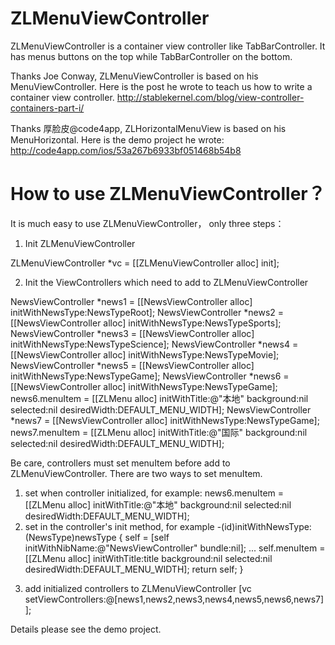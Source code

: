 ZLMenuViewController
====================

ZLMenuViewController is a container view controller like TabBarController. It has menus buttons on the top while TabBarController on the bottom.

Thanks Joe Conway, ZLMenuViewController is based on his MenuViewController. Here is the post he wrote to teach us how to write a container view controller. http://stablekernel.com/blog/view-controller-containers-part-i/ 

Thanks 厚脸皮@code4app, ZLHorizontalMenuView is based on his MenuHorizontal. Here is the demo project he wrote: http://code4app.com/ios/53a267b6933bf051468b54b8 

# How to use ZLMenuViewController？

It is much easy to use ZLMenuViewController， only three steps：

1. Init ZLMenuViewController

ZLMenuViewController *vc = [[ZLMenuViewController alloc] init];

2. Init the ViewControllers which need to add to ZLMenuViewController

NewsViewController *news1 = [[NewsViewController alloc] initWithNewsType:NewsTypeRoot];
NewsViewController *news2 = [[NewsViewController alloc] initWithNewsType:NewsTypeSports];
NewsViewController *news3 = [[NewsViewController alloc] initWithNewsType:NewsTypeScience];
NewsViewController *news4 = [[NewsViewController alloc] initWithNewsType:NewsTypeMovie];
NewsViewController *news5 = [[NewsViewController alloc] initWithNewsType:NewsTypeGame];
NewsViewController *news6 = [[NewsViewController alloc] initWithNewsType:NewsTypeGame];
news6.menuItem = [[ZLMenu alloc] initWithTitle:@"本地" background:nil selected:nil desiredWidth:DEFAULT_MENU_WIDTH];
NewsViewController *news7 = [[NewsViewController alloc] initWithNewsType:NewsTypeGame];
news7.menuItem = [[ZLMenu alloc] initWithTitle:@"国际" background:nil selected:nil desiredWidth:DEFAULT_MENU_WIDTH];

Be care, controllers must set menuItem before add to ZLMenuViewController. There are two ways to set menuItem.
1) set when controller initialized, for example:
news6.menuItem = [[ZLMenu alloc] initWithTitle:@"本地" background:nil selected:nil desiredWidth:DEFAULT_MENU_WIDTH];
2) set in the controller's init method, for example
-(id)initWithNewsType:(NewsType)newsType
{
    self = [self initWithNibName:@"NewsViewController" bundle:nil];
    ...
    self.menuItem = [[ZLMenu alloc] initWithTitle:title background:nil selected:nil desiredWidth:DEFAULT_MENU_WIDTH];
    return self;
}
3. add initialized controllers to ZLMenuViewController
[vc setViewControllers:@[news1,news2,news3,news4,news5,news6,news7]];

Details please see the demo project.

